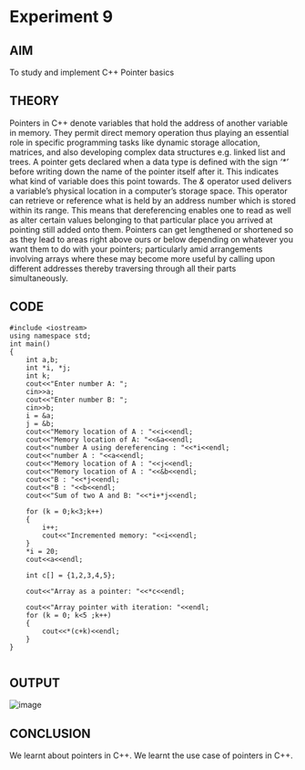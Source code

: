 # Experiment 9
## AIM
To study and implement C++ Pointer basics <br>

## THEORY
Pointers in C++ denote variables that hold the address of another variable in memory. They permit direct memory operation thus playing an essential role in specific programming tasks like dynamic storage allocation, matrices, and also developing complex data structures e.g. linked list and trees. A pointer gets declared when a data type is defined with the sign _‘*’_ before writing down the name of the pointer itself after it. This indicates what kind of variable does this point towards. The _&_ operator used delivers a variable’s physical location in a computer’s storage space. This operator can retrieve or reference what is held by an address number which is stored within its range. This means that dereferencing enables one to read as well as alter certain values belonging to that particular place you arrived at pointing still added onto them. Pointers can get lengthened or shortened so as they lead to areas right above ours or below depending on whatever you want them to do with your pointers; particularly amid arrangements involving arrays where these may become more useful by calling upon different addresses thereby traversing through all their parts simultaneously.
<br>

## CODE
```
#include <iostream>
using namespace std;
int main()
{
    int a,b;
    int *i, *j;
    int k;
    cout<<"Enter number A: ";
    cin>>a;
    cout<<"Enter number B: ";
    cin>>b;
    i = &a;
    j = &b;
    cout<<"Memory location of A : "<<i<<endl;
    cout<<"Memory location of A: "<<&a<<endl;
    cout<<"number A using dereferencing : "<<*i<<endl;
    cout<<"number A : "<<a<<endl;
    cout<<"Memory location of A : "<<j<<endl;
    cout<<"Memory location of A : "<<&b<<endl;
    cout<<"B : "<<*j<<endl;
    cout<<"B : "<<b<<endl;
    cout<<"Sum of two A and B: "<<*i+*j<<endl;

    for (k = 0;k<3;k++)
    {
        i++;
        cout<<"Incremented memory: "<<i<<endl;
    }
    *i = 20;
    cout<<a<<endl;

    int c[] = {1,2,3,4,5};

    cout<<"Array as a pointer: "<<*c<<endl;

    cout<<"Array pointer with iteration: "<<endl;
    for (k = 0; k<5 ;k++)
    {
        cout<<*(c+k)<<endl;
    }
}
    
```

## OUTPUT

![image](https://github.com/user-attachments/assets/406569f7-f9b4-434e-93b9-e0b5893f0c48)

## CONCLUSION
 We learnt about pointers in C++. 
 We learnt the use case of pointers in C++. 

